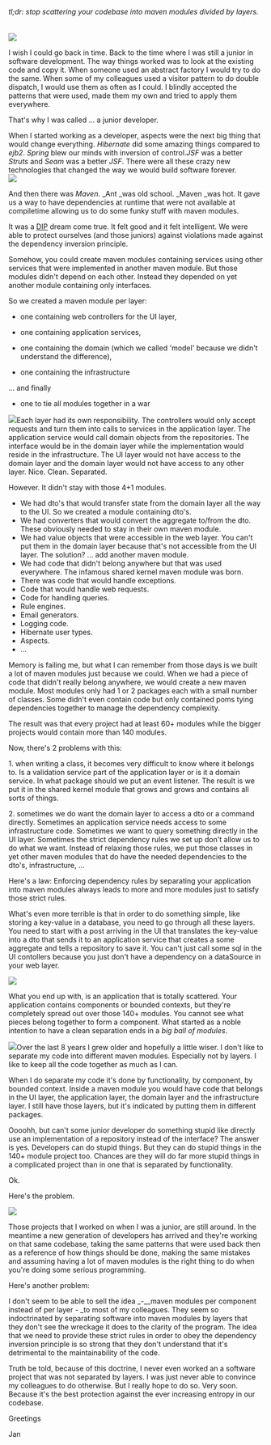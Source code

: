 _tl;dr: stop scattering your codebase into maven modules divided by layers._  
[  
](http://adoptanewbeginning.org/assets/images/infant.jpg)[  
](http://adoptanewbeginning.org/assets/images/infant.jpg)[![](http://adoptanewbeginning.org/assets/images/infant.jpg)](http://adoptanewbeginning.org/assets/images/infant.jpg)  
  
  
  
I wish I could go back in time. Back to the time where I was still a junior in software development. The way things worked was to look at the existing code and copy it. When someone used an abstract factory I would try to do the same. When some of my colleagues used a visitor pattern to do double dispatch, I would use them as often as I could. I blindly accepted the patterns that were used, made them my own and tried to apply them everywhere.  
  
That's why I was called ... a junior developer.  
  
  
  
When I started working as a developer, aspects were the next big thing that would change everything. _Hibernate_ did some amazing things compared to _ejb2_. _Spring_ blew our minds with inversion of control._JSF_ was a better _Struts_ and _Seam_ was a better _JSF_. There were all these crazy new technologies that changed the way we would build software forever.  
[![](http://1.bp.blogspot.com/-uhCKOtw9OJc/T1xAyyAi2zI/AAAAAAAAAi0/Sa4gZyE-Wew/s320/inverted-bookshelf.jpg)](http://1.bp.blogspot.com/-uhCKOtw9OJc/T1xAyyAi2zI/AAAAAAAAAi0/Sa4gZyE-Wew/s1600/inverted-bookshelf.jpg)  
  
  

And then there was _Maven_. _Ant _was old school. _Maven _was hot. It gave us a way to have dependencies at runtime that were not available at compiletime allowing us to do some funky stuff with maven modules. 

  
  
  
It was a [DIP](http://en.wikipedia.org/wiki/Dependency_inversion_principle) dream come true. It felt good and it felt intelligent. We were able to protect ourselves (and those juniors) against violations made against the dependency inversion principle.   
  
  
Somehow, you could create maven modules containing services using other services that were implemented in another maven module. But those modules didn't depend on each other. Instead they depended on yet another module containing only interfaces.   
  
So we created a maven module per layer:  

  

*   one containing web controllers for the UI layer, 

*   one containing application services, 

*   one containing the domain (which we called 'model' because we didn't understand the difference), 

*   one containing the infrastructure

  
... and finally    

*   one to tie all modules together in a war
    

[![](http://www.comodotnet.com/Media/Default/Graphics/SingleResponsibilityPrinciple.jpg)](http://www.comodotnet.com/Media/Default/Graphics/SingleResponsibilityPrinciple.jpg)Each layer had its own responsibility. The controllers would only accept requests and turn them into calls to services in the application layer. The application service would call domain objects from the repositories. The interface would be in the domain layer while the implementation would reside in the infrastructure. The UI layer would not have access to the domain layer and the domain layer would not have access to any other layer. Nice. Clean. Separated.   
  
  
  

However. It didn't stay with those 4+1 modules. 

  

*   We had dto's that would transfer state from the domain layer all the way to the UI. So we created a module containing dto's.
*   We had converters that would convert the aggregate to/from the dto. These obviously needed to stay in their own maven module.
*   We had value objects that were accessible in the web layer. You can't put them in the domain layer because that's not accessible from the UI layer. The solution? ... add another maven module.
*   We had code that didn't belong anywhere but that was used everywhere. The infamous shared kernel maven module was born.
*   There was code that would handle exceptions. 
*   Code that would handle web requests. 
*   Code for handling queries.
*   Rule engines.
*   Email generators.
*   Logging code.
*   Hibernate user types.
*   Aspects. 
*   ...

  
  

Memory is failing me, but what I can remember from those days is we built a lot of maven modules just because we could. When we had a piece of code that didn't really belong anywhere, we would create a new maven module. Most modules only had 1 or 2 packages each with a small number of classes. Some didn't even contain code but only contained poms tying dependencies together to manage the dependency complexity.

  

The result was that every project had at least 60+ modules while the bigger projects would contain more than 140 modules.   
  

  

Now, there's 2 problems with this:  
  
1\. when writing a class, it becomes very difficult to know where it belongs to. Is a validation service part of the application layer or is it a domain service. In what package should we put an event listener. The result is we put it in the shared kernel module that grows and grows and contains all sorts of things.  
  
  
2\. sometimes we do want the domain layer to access a dto or a command directly. Sometimes an application service needs access to some infrastructure code. Sometimes we want to query something directly in the UI layer. Sometimes the strict dependency rules we set up don't allow us to do what we want. Instead of relaxing those rules, we put those classes in yet other maven modules that do have the needed dependencies to the dto's, infrastructure, ...  
  

Here's a law: Enforcing dependency rules by separating your application into maven modules always leads to more and more modules just to satisfy those strict rules. 

  
  

What's even more terrible is that in order to do something simple, like storing a key-value in a database, you need to go through all these layers. You need to start with a post arriving in the UI that translates the key-value into a dto that sends it to an application service that creates a some aggregate and tells a repository to save it. You can't just call some sql in the UI contollers because you just don't have a dependency on a dataSource in your web layer.

[![](http://www.sabisabi.com/images/DungBeetle-on-dung.JPG)](http://www.sabisabi.com/images/DungBeetle-on-dung.JPG)  
  

What you end up with, is an application that is totally scattered. Your application contains components or bounded contexts, but they're completely spread out over those 140+ modules. You cannot see what pieces belong together to form a component. What started as a noble intention to have a clean separation ends in a _big ball of modules_.

  
  

[![](http://raeganhuston.com/wp-content/uploads/2012/07/Zen-Dog1.jpg)](http://raeganhuston.com/wp-content/uploads/2012/07/Zen-Dog1.jpg)Over the last 8 years I grew older and hopefully a little wiser. I don't like to separate my code into different maven modules. Especially not by layers. I like to keep all the code together as much as I can.

  

When I do separate my code it's done by functionality, by component, by bounded context. Inside a maven module you would have code that belongs in the UI layer, the application layer, the domain layer and the infrastructure layer. I still have those layers, but it's indicated by putting them in different packages. 

  

Oooohh, but can't some junior developer do something stupid like directly use an implementation of a repository instead of the interface?  The answer is yes. Developers can do stupid things. But they can do stupid things in the 140+ module project too. Chances are they will do far more stupid things in a complicated project than in one that is separated by functionality.

  

Ok.

  

Here's the problem. 

  

[![](http://www.nextgenkids.com/images/kids.jpg)](http://www.nextgenkids.com/images/kids.jpg)

Those projects that I worked on when I was a junior, are still around. In the meantime a new generation of developers has arrived and they're working on that same codebase, taking the same patterns that were used back then as a reference of how things should be done, making the same mistakes and assuming having a lot of maven modules is the right thing to do when you're doing some serious programming.  
  

  

Here's another problem:

  

I don't seem to be able to sell the idea _-__maven modules per component instead of per layer - _to most of my colleagues. They seem so indoctrinated by separating software into maven modules by layers that they don't see the wreckage it does to the clarity of the program. The idea that we need to provide these strict rules in order to obey the dependency inversion principle is so strong that they don't understand that it's detrimental to the maintainability of the code. 

  

Truth be told, because of this doctrine, I never even worked an a software project that was not separated by layers. I was just never able to convince my colleagues to do otherwise. But I really hope to do so. Very soon. Because it's the best protection against the ever increasing entropy in our codebase.

  

Greetings

Jan